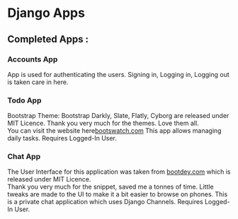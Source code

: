 # Django Apps

## Completed Apps :

### Accounts App

App is used for authenticating the users. Signing in, Logging in,
Logging out is taken care in here.
### Todo App
Bootstrap Theme: Bootstrap Darkly, Slate, Flatly, Cyborg are released under MIT Licence.
Thank you very much for the themes. Love them all.\
You can visit the website here[bootswatch.com](https://bootswatch.com/)
This app allows managing daily tasks. Requires Logged-In User.
### Chat App
The User Interface for this application was taken from [bootdey.com](https://bootdey.com) 
which is released under MIT Licence.\
Thank you very much for the snippet, saved me a tonnes of time.
Little tweaks are made to the UI to make it a bit easier to browse on phones.
This is a private chat application which uses Django Channels. Requires Logged-In User.